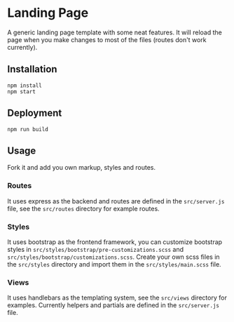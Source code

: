 # Landing Page

A generic landing page template with some neat features. It will reload the page
when you make changes to most of the files (routes don't work currently).

## Installation

```
npm install
npm start
```

## Deployment

```
npm run build
```

## Usage

Fork it and add you own markup, styles and routes.

### Routes

It uses express as the backend and routes are defined in the `src/server.js`
file, see the `src/routes` directory for example routes.

### Styles

It uses bootstrap as the frontend framework, you can customize bootstrap styles
in `src/styles/bootstrap/pre-customizations.scss` and
`src/styles/bootstrap/customizations.scss`. Create your own scss files in the
`src/styles` directory and import them in the `src/styles/main.scss` file.

### Views

It uses handlebars as the templating system, see the `src/views` directory for
examples. Currently helpers and partials are defined in the `src/server.js`
file.
